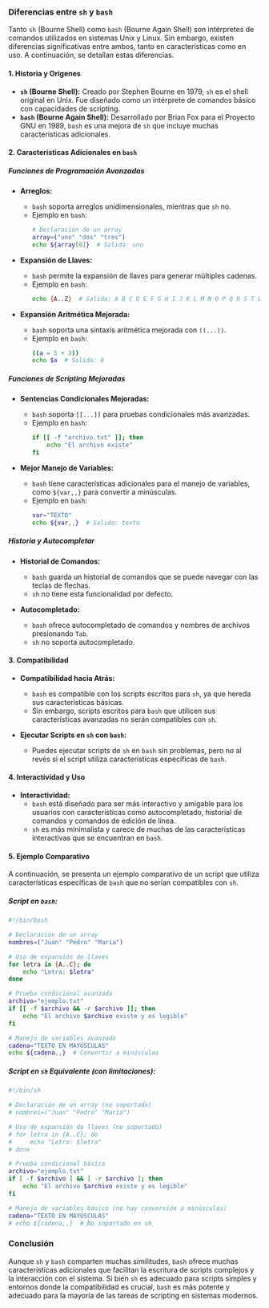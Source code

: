 ### **Diferencias entre `sh` y `bash`**

Tanto `sh` (Bourne Shell) como `bash` (Bourne Again Shell) son intérpretes de comandos utilizados en sistemas Unix y Linux. Sin embargo, existen diferencias significativas entre ambos, tanto en características como en uso. A continuación, se detallan estas diferencias.

#### **1. Historia y Orígenes**

- **`sh` (Bourne Shell):** Creado por Stephen Bourne en 1979, `sh` es el shell original en Unix. Fue diseñado como un intérprete de comandos básico con capacidades de scripting.
- **`bash` (Bourne Again Shell):** Desarrollado por Brian Fox para el Proyecto GNU en 1989, `bash` es una mejora de `sh` que incluye muchas características adicionales.

#### **2. Características Adicionales en `bash`**

##### **Funciones de Programación Avanzadas**

- **Arreglos:**
  - `bash` soporta arreglos unidimensionales, mientras que `sh` no.
  - Ejemplo en `bash`:
    ```bash
    # Declaración de un array
    array=("uno" "dos" "tres")
    echo ${array[0]}  # Salida: uno
    ```

- **Expansión de Llaves:**
  - `bash` permite la expansión de llaves para generar múltiples cadenas.
  - Ejemplo en `bash`:
    ```bash
    echo {A..Z}  # Salida: A B C D E F G H I J K L M N O P Q R S T U V W X Y Z
    ```

- **Expansión Aritmética Mejorada:**
  - `bash` soporta una sintaxis aritmética mejorada con `((...))`.
  - Ejemplo en `bash`:
    ```bash
    ((a = 5 + 3))
    echo $a  # Salida: 8
    ```

##### **Funciones de Scripting Mejoradas**

- **Sentencias Condicionales Mejoradas:**
  - `bash` soporta `[[...]]` para pruebas condicionales más avanzadas.
  - Ejemplo en `bash`:
    ```bash
    if [[ -f "archivo.txt" ]]; then
        echo "El archivo existe"
    fi
    ```

- **Mejor Manejo de Variables:**
  - `bash` tiene características adicionales para el manejo de variables, como `${var,,}` para convertir a minúsculas.
  - Ejemplo en `bash`:
    ```bash
    var="TEXTO"
    echo ${var,,}  # Salida: texto
    ```

##### **Historia y Autocompletar**

- **Historial de Comandos:**
  - `bash` guarda un historial de comandos que se puede navegar con las teclas de flechas.
  - `sh` no tiene esta funcionalidad por defecto.

- **Autocompletado:**
  - `bash` ofrece autocompletado de comandos y nombres de archivos presionando `Tab`.
  - `sh` no soporta autocompletado.

#### **3. Compatibilidad**

- **Compatibilidad hacia Atrás:**
  - `bash` es compatible con los scripts escritos para `sh`, ya que hereda sus características básicas.
  - Sin embargo, scripts escritos para `bash` que utilicen sus características avanzadas no serán compatibles con `sh`.

- **Ejecutar Scripts en `sh` con `bash`:**
  - Puedes ejecutar scripts de `sh` en `bash` sin problemas, pero no al revés si el script utiliza características específicas de `bash`.

#### **4. Interactividad y Uso**

- **Interactividad:**
  - `bash` está diseñado para ser más interactivo y amigable para los usuarios con características como autocompletado, historial de comandos y comandos de edición de línea.
  - `sh` es más minimalista y carece de muchas de las características interactivas que se encuentran en `bash`.

#### **5. Ejemplo Comparativo**

A continuación, se presenta un ejemplo comparativo de un script que utiliza características específicas de `bash` que no serían compatibles con `sh`.

##### **Script en `bash`:**

```bash
#!/bin/bash

# Declaración de un array
nombres=("Juan" "Pedro" "Maria")

# Uso de expansión de llaves
for letra in {A..C}; do
    echo "Letra: $letra"
done

# Prueba condicional avanzada
archivo="ejemplo.txt"
if [[ -f $archivo && -r $archivo ]]; then
    echo "El archivo $archivo existe y es legible"
fi

# Manejo de variables avanzado
cadena="TEXTO EN MAYÚSCULAS"
echo ${cadena,,}  # Convertir a minúsculas
```

##### **Script en `sh` Equivalente (con limitaciones):**

```sh
#!/bin/sh

# Declaración de un array (no soportado)
# nombres=("Juan" "Pedro" "Maria")

# Uso de expansión de llaves (no soportado)
# for letra in {A..C}; do
#     echo "Letra: $letra"
# done

# Prueba condicional básica
archivo="ejemplo.txt"
if [ -f $archivo ] && [ -r $archivo ]; then
    echo "El archivo $archivo existe y es legible"
fi

# Manejo de variables básico (no hay conversión a minúsculas)
cadena="TEXTO EN MAYÚSCULAS"
# echo ${cadena,,}  # No soportado en sh
```

### **Conclusión**

Aunque `sh` y `bash` comparten muchas similitudes, `bash` ofrece muchas características adicionales que facilitan la escritura de scripts complejos y la interacción con el sistema. Si bien `sh` es adecuado para scripts simples y entornos donde la compatibilidad es crucial, `bash` es más potente y adecuado para la mayoría de las tareas de scripting en sistemas modernos.
